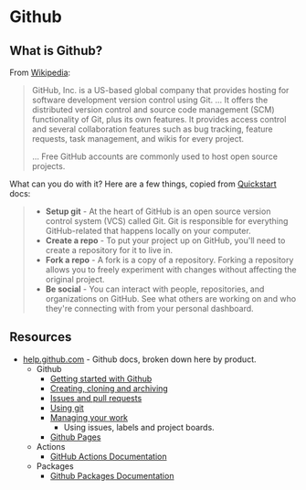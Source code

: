# Github

## What is Github?

From [Wikipedia](https://en.wikipedia.org/wiki/GitHub): 

> GitHub, Inc. is a US-based global company that provides hosting for software development version control using Git. ... It offers the distributed version control and source code management (SCM) functionality of Git, plus its own features. It provides access control and several collaboration features such as bug tracking, feature requests, task management, and wikis for every project.
>
> ... Free GitHub accounts are commonly used to host open source projects.


What can you do with it? Here are a few things, copied from [Quickstart](https://help.github.com/en/github/getting-started-with-github/quickstart) docs:

> - **Setup git** - At the heart of GitHub is an open source version control system (VCS) called Git. Git is responsible for everything GitHub-related that happens locally on your computer.
> - **Create a repo** - To put your project up on GitHub, you'll need to create a repository for it to live in.
> - **Fork a repo** - A fork is a copy of a repository. Forking a repository allows you to freely experiment with changes without affecting the original project.
> - **Be social** - You can interact with people, repositories, and organizations on GitHub. See what others are working on and who they're connecting with from your personal dashboard.

## Resources

- [help.github.com](help.github.com) - Github docs, broken down here by product.
    - Github
        - [Getting started with Github](https://help.github.com/en/github/getting-started-with-github)
        - [Creating, cloning and archiving](https://help.github.com/en/github/creating-cloning-and-archiving-repositories)
        - [Issues and pull requests](https://help.github.com/en/github/collaborating-with-issues-and-pull-requests)
        - [Using git](https://help.github.com/en/github/using-git)
        - [Managing your work](https://help.github.com/en/github/managing-your-work-on-github)
          - Using issues, labels and project boards.
        - [Github Pages](https://help.github.com/en/github/working-with-github-pages)
    - Actions
        - [GitHub Actions Documentation](https://help.github.com/en/actions)
    - Packages
        - [Github Packages Documentation](https://help.github.com/en/packages)
